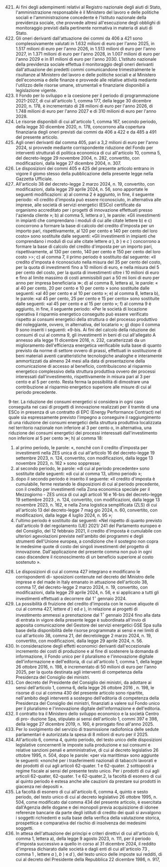 421. Ai fini degli adempimenti relativi al Registro nazionale degli aiuti di Stato, l'amministrazione responsabile è il Ministero del lavoro e delle politiche sociali e l'amministrazione concedente è l'Istituto nazionale della previdenza sociale, che provvede altresì all'esecuzione degli obblighi di monitoraggio previsti dalla pertinente normativa in materia di aiuti di Stato.
422. Gli oneri derivanti dall'attuazione dei commi da 406 a 421 sono complessivamente valutati in 1.632 milioni di euro per l'anno 2025, in 1.517 milioni di euro per l'anno 2026, in 1.513 milioni di euro per l'anno 2027, in 1.371 milioni di euro per l'anno 2028, in 1.007 milioni di euro per l'anno 2029 e in 81 milioni di euro per l'anno 2030. L'Istituto nazionale della previdenza sociale effettua il monitoraggio degli oneri derivanti dall'attuazione dei predetti commi comunicandone trimestralmente le risultanze al Ministero del lavoro e delle politiche sociali e al Ministero dell'economia e delle finanze e provvede alle relative attività mediante l'utilizzo delle risorse umane, strumentali e finanziarie disponibili a legislazione vigente.
423. Il Fondo per lo sviluppo e la coesione per il periodo di programmazione 2021-2027, di cui all'articolo 1, comma 177, della legge 30 dicembre 2020, n. 178, è incrementato di 28 milioni di euro per l'anno 2026, di 1.748 milioni di euro per l'anno 2027 e di 310 milioni di euro per l'anno 2028.
424. Le risorse disponibili di cui all'articolo 1, comma 167, secondo periodo, della legge 30 dicembre 2020, n. 178, concorrono alla copertura finanziaria degli oneri previsti dai commi da 406 a 422 e da 485 a 491 del presente articolo.
425. Agli oneri derivanti dal comma 405, pari a 3,2 milioni di euro per l'anno 2024, si provvede mediante corrispondente riduzione del Fondo per interventi strutturali di politica economica di cui all'articolo 10,
comma 5, del decreto-legge 29 novembre 2004, n. 282, convertito, con modificazioni, dalla legge 27 dicembre 2004, n. 307.
426. Le disposizioni dei commi 405 e 425 del presente articolo entrano in vigore il giomo stesso della pubblicazione della presente legge nella Gazzetta Ufficiale.
427. All'articolo 38 del decreto-legge 2 marzo 2024, n. 19, convertito, con modificazioni, dalla legge 29 aprile 2024, n. 56, sono apportate le seguenti modificazioni:
a) al comma 2 è aggiunto, in fine, il seguente periodo: «Il credito d'imposta può essere riconosciuto, in alternativa alle imprese, alle società di servizi energetici (ESCo) certificate da organismo accreditato per i progetti di innovazione effettuati presso l'azienda cliente »;
b) al comma 5, lettera $a$ ), le parole: «Gli investimenti in impianti che comprendano i moduli di cui alle citate lettere b) e c) concorrono a formare la base di calcolo del credito d'imposta per un importo pari, rispettivamente, al 120 per cento e 140 per cento del loro costo» sono sostituite dalle seguenti: «Gli investimenti in impianti che comprendano i moduli di cui alle citate lettere $a$ ), $b$ ) e $c$ ) concorrono a formare la base di calcolo del credito d'imposta per un importo pari, rispettivamente, al 130 per cento, 140 per cento e 150 per cento del loro costo >>;
c) al comma 7, il primo periodo è sostituito dal seguente: «Il credito d'imposta è riconosciuto nella misura del 35 per cento del costo, per la quota di investimenti fino a 10 milioni di euro, e nella misura del 5 per cento del costo, per la quota di investimenti oltre i 10 milioni di euro e fino al limite massimo di costi ammissibili pari a 50 mi lioni di euro per anno per impresa beneficiaria $\gg$;
d) al comma 8, lettera a), le parole: « al 40 per cento, 20 per cento e 10 per
cento » sono sostituite dalle seguenti: «al 40 per cento e al 10 per cento »;
e) al comma 8, lettera b), le parole: «al 45 per cento, 25 per cento e 15 per cento» sono sostituite dalle seguenti: «al 45 per cento e al 15 per cento »;
f) al comma 9 è aggiunto, in fine, il seguente periodo: «Per le società di locazione operativa il risparmio energetico conseguito può essere verificato rispetto ai consumi energetici della struttura o del processo produttivo del noleggiante, ovvero, in alternativa, del locatario »;
g) dopo il comma 9 sono inseriti i seguenti:
«9-bis. Ai fini del calcolo della riduzione dei consumi di cui al comma 9, gli investimenti in beni di cui all'allegato A annesso alla legge 11 dicembre 2016, n. 232, caratterizzati da un miglioramento dell'efficienza energetica verificabile sulla base di quanto previsto da norme di settore ovvero di prassi, effettuati in sostituzione di beni materiali aventi caratteristiche tecnologiche analoghe e interamente ammortizzati da almeno 24 mesi alla data di presentazione della comunicazione di accesso al beneficio, contribuiscono al risparmio energetico complessivo della struttura produttiva ovvero dei processi interessati dall'investimento, rispettivamente in misura pari al 3 per cento e al 5 per cento. Resta ferma la possibilità di dimostrare una contribuzione al risparmio energetico superiore alle misure di cui al periodo precedente.

9-ter. La riduzione dei consumi energetici si considera in ogni caso conseguita nei casi di progetti di innovazione realizzati per il tramite di una ESCo in presenza di un contratto di EPC (Energy Performance Contract) nel quale sia espressamente previsto l'impegno a conseguire il raggiungimento di una riduzione dei consumi energetici della struttura produttiva localizzata nel territorio
nazionale non inferiore al 3 per cento o, in alternativa, una riduzione dei consumi energetici dei processi interessati dall'investimento non inferiore al 5 per cento $\gg$;
h) al comma 18:

1) al primo periodo, le parole: «, nonché con il credito d'imposta per investimenti nella ZES unica di cui all'articolo 16 del decreto-legge 19 settembre 2023, n. 124, convertito, con modificazioni, dalla legge 13 novembre 2023, n. 162 » sono soppresse;
2) al secondo periodo, le parole: «di cui al periodo precedente» sono sostituite dalle seguenti: «di cui al comma 13, ultimo periodo »;
3) dopo il secondo periodo è inserito il seguente: «Il credito d'imposta è cumulabile, ferme restando le disposizioni di cui al periodo precedente, con il credito per investimenti nella Zona economica speciale per il Mezzogiorno - ZES unica di cui agli articoli 16 e 16-bis del decreto-legge 19 settembre 2023 , n. 124, convertito, con modificazioni, dalla legge 13 novembre 2023, n. 162, e nella Zona logistica semplificata (ZLS) di cui all'articolo 13 del decreto-legge 7 mag gio 2024, n. 60, convertito, con modificazioni, dalla legge 4 luglio 2024, n. 95 »;
4) l'ultimo periodo è sostituito dai seguenti: «Nel rispetto di quanto previsto dall'articolo 9 del regolamento (UE) 2021/ 241 del Parlamento europeo e del Consiglio, del 12 febbraio 2021, il credito d'imposta è cumulabile con ulteriori agevolazioni previste nell'ambito dei programmi e degli strumenti dell'Unione europea, a condizione che il sostegno non copra le medesime quote di costo dei singoli investimenti del progetto di innovazione. Dall'applicazione del presente comma non può in ogni caso discendere il riconoscimento di un beneficio superiore al costo sostenuto ».
428. Le disposizioni di cui al comma 427 integrano e modificano le corrispondenti di-
sposizioni contenute nel decreto del Ministro delle imprese e del made in Italy emanato in attuazione dell'articolo 38, comma 17, del decreto-legge 2 marzo 2024, n. 19, convertito, con modificazioni, dalla legge 29 aprile 2024, n. 56, e si applicano a tutti gli investimenti effettuati a decorrere dal $1^{\circ}$ gennaio 2024.
429. La possibilità di fruizione del credito d'imposta con le nuove aliquote di cui al comma 427, lettere $d$ ) ed $e$ ), in relazione ai progetti di investimento ammessi a prenotazione dal $1^{\circ}$ gennaio 2024 fino alla data di entrata in vigore della presente legge è subordinata all'invio di apposita comunicazione del Gestore dei servizi energetici GSE Spa sulla base della disponibilità delle risorse programmate ai sensi e nei limiti di cui all'articolo 38, comma 21, del decretolegge 2 marzo 2024, n. 19, convertito, con modificazioni, dalla legge 29 aprile 2024, n. 56.
430. In considerazione degli effetti economici derivanti dall'eccezionale incremento dei costi di produzione e al fine di sostenere la domanda di informazione, il Fondo unico per il pluralismo e l'innovazione digitale dell'informazione e dell'editoria, di cui all'articolo 1, comma 1, della legge 26 ottobre 2016, n. 198, è incrementato di 50 milioni di euro per l'anno 2025, per la quota destinata agli interventi di competenza della Presidenza del Consiglio dei ministri.
431. Con decreto del Presidente del Consiglio dei ministri, da adottare ai sensi dell'articolo 1, comma 6, della legge 26 ottobre 2016 , n. 198, le risorse di cui al comma 430 del presente articolo sono ripartite, nell'ambito degli interventi a sostegno dell'editoria di competenza della Presidenza del Consiglio dei ministri, finanziati a valere sul Fondo unico per il pluralismo e l'innovazione digitale dell'informazione e dell'editoria.
432. Il contratto tra il Ministero dello sviluppo economico e la società Centro di pro-
duzione Spa, stipulato ai sensi dell'articolo 1, commi 397 e 398, della legge 27 dicembre 2019, n. 160, è prorogato fino all'anno 2025.
433. Per lo svolgimento del servizio di trasmissione radiofonica delle sedute parlamentari è autorizzata la spesa di 8 milioni di euro per il 2025.
434. All'articolo 6, comma 4, quinto periodo, del testo unico delle disposizioni legislative concernenti le imposte sulla produzione e sui consumi e relative sanzioni penali e amministrative, di cui al decreto legislativo 26 ottobre 1995, n. 504, dopo le parole: «per via marittima» sono aggiunte le seguenti: «nonché per i trasferimenti nazionali di tabacchi lavorati e dei prodotti di cui agli articoli 62-quater. 1 e 62-quater. 2 sottoposti a regime fiscale ai sensi del presente testo unico. Per i prodotti di cui agli articoli 62-quater, 62-quater. 1 e 62-quater.2, la facoltà di esonero di cui al quinto periodo è estesa anche alle cauzioni da prestare sui prodotti in giacenza nei depositi ».
435. La facoltà di esonero di cui all'articolo 6, comma 4, quinto e sesto periodo, del testo unico di cui al decreto legislativo 26 ottobre 1995, n. 504, come modificato dal comma 434 del presente articolo, è esercitata dall'Agenzia delle dogane e dei monopoli previa acquisizione di idonee referenze bancarie da parte degli istituti di credito dei quali si avvalgono i soggetti richiedenti e sulla base della verifica della valutazione storica, prospettica e comparativa del rischio di insolvenza dei medesimi soggetti.
436. In attesa dell'attuazione dei princìpi e criteri direttivi di cui all'articolo 6, comma 1, lettera a), della legge 9 agosto 2023, n. 111, per il periodo d'imposta successivo a quello in corso al 31 dicembre 2024, il reddito d'impresa dichiarato dalle società e dagli enti di cui all'articolo 73 , comma 1 , lettere $a$ ), $b$ ) e $d$ ), del testo unico delle imposte sui redditi, di cui al decreto del Presidente della Repubblica 22 dicembre 1986, n. 917,
